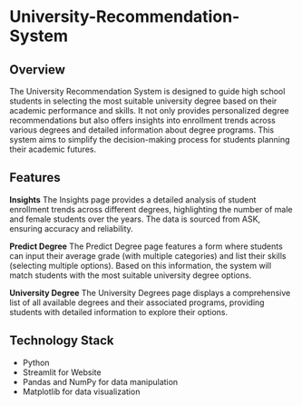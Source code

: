 # University-Recommendation-System

## Overview
The University Recommendation System is designed to guide high school students in selecting the most suitable university degree based on their academic performance and skills. It not only provides personalized degree recommendations but also offers insights into enrollment trends across various degrees and detailed information about degree programs. This system aims to simplify the decision-making process for students planning their academic futures.

## Features
**Insights**
The Insights page provides a detailed analysis of student enrollment trends across different degrees, highlighting the number of male and female students over the years. The data is sourced from ASK, ensuring accuracy and reliability.

**Predict Degree**
The Predict Degree page features a form where students can input their average grade (with multiple categories) and list their skills (selecting multiple options). Based on this information, the system will match students with the most suitable university degree options.

**University Degree**
The University Degrees page displays a comprehensive list of all available degrees and their associated programs, providing students with detailed information to explore their options.

## Technology Stack
- Python
- Streamlit for Website
- Pandas and NumPy for data manipulation
- Matplotlib for data visualization

